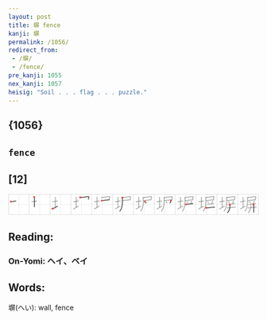```yaml
---
layout: post
title: 塀 fence
kanji: 塀
permalink: /1056/
redirect_from:
 - /塀/
 - /fence/
pre_kanji: 1055
nex_kanji: 1057
heisig: "Soil . . . flag . . . puzzle."
---
```


## {1056}

## `fence`

## [12]

<div class="stroke"><img src="../images/E5A180.png" /></div>

## Reading:

### On-Yomi: ヘイ、ベイ

## Words:

塀(へい): wall, fence
